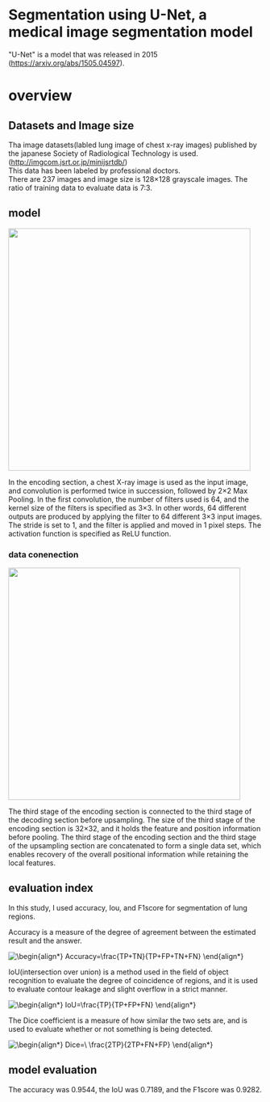 # Segmentation using U-Net, a medical image segmentation model

"U-Net" is a model that was released in 2015 (https://arxiv.org/abs/1505.04597).

# overview

## Datasets and Image size
Tha image datasets(labled lung image of chest x-ray images) published by the japanese Society of Radiological Technology is used.
(http://imgcom.jsrt.or.jp/minijsrtdb/) <br>
This data has been labeled by professional doctors. <br>
There are 237 images and image size is 128×128 grayscale images. The ratio of training data to evaluate data is  7:3.

## model
<img src="https://user-images.githubusercontent.com/77866776/115371705-2d17c200-a205-11eb-9af3-83445a64b4de.png" width="480px">

In the encoding section, a chest X-ray image is used as the input image, and convolution is performed twice in succession, followed by 2×2 Max Pooling. In the first convolution, the number of filters used is 64, and the kernel size of the filters is specified as 3×3. In other words, 64 different outputs are produced by applying the filter to 64 different 3×3 input images. The stride is set to 1, and the filter is applied and moved in 1 pixel steps. The activation function is specified as ReLU function.

### data conenection
<img src ="https://user-images.githubusercontent.com/77866776/115377476-9d751200-a20a-11eb-888c-89110219aaee.png" width="460px">

The third stage of the encoding section is connected to the third stage of the decoding section before upsampling. The size of the third stage of the encoding section is 32×32, and it holds the feature and position information before pooling. The third stage of the encoding section and the third stage of the upsampling section are concatenated to form a single data set, which enables recovery of the overall positional information while retaining the local features.

## evaluation index
In this study, I used accuracy, Iou, and F1score for segmentation of lung regions. <br>

Accuracy is a measure of the degree of agreement between the estimated result and the answer. <br>

![\begin{align*}
Accuracy=\frac{TP+TN}{TP+FP+TN+FN}
\end{align*}
](https://render.githubusercontent.com/render/math?math=%5Cdisplaystyle+%5Cbegin%7Balign%2A%7D%0AAccuracy%3D%5Cfrac%7BTP%2BTN%7D%7BTP%2BFP%2BTN%2BFN%7D%0A%5Cend%7Balign%2A%7D%0A) <br>

IoU(intersection over union) is a method used in the field of object recognition to evaluate the degree of coincidence of regions, and it is used to evaluate contour leakage and slight overflow in a strict manner. <br>

![\begin{align*}
IoU=\frac{TP}{TP+FP+FN}
\end{align*}
](https://render.githubusercontent.com/render/math?math=%5Cdisplaystyle+%5Cbegin%7Balign%2A%7D%0AIoU%3D%5Cfrac%7BTP%7D%7BTP%2BFP%2BFN%7D%0A%5Cend%7Balign%2A%7D%0A) <br>

The Dice coefficient is a measure of how similar the two sets are, and is used to evaluate whether or not something is being detected. <br>

![\begin{align*}
Dice=\ \frac{2TP}{2TP+FN+FP}
\end{align*}
](https://render.githubusercontent.com/render/math?math=%5Cdisplaystyle+%5Cbegin%7Balign%2A%7D%0ADice%3D%5C+%5Cfrac%7B2TP%7D%7B2TP%2BFN%2BFP%7D%0A%5Cend%7Balign%2A%7D%0A) <br>

## model evaluation
The accuracy was 0.9544, the IoU was 0.7189, and the F1score was 0.9282.








